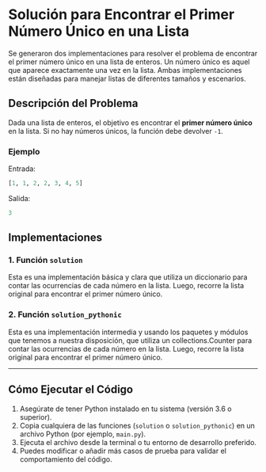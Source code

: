 # Solución para Encontrar el Primer Número Único en una Lista

Se generaron dos implementaciones para resolver el problema de encontrar el primer número único en una lista de enteros. Un número único es aquel que aparece exactamente una vez en la lista. Ambas implementaciones están diseñadas para manejar listas de diferentes tamaños y escenarios.

## Descripción del Problema

Dada una lista de enteros, el objetivo es encontrar el **primer número único** en la lista. Si no hay números únicos, la función debe devolver `-1`.

### Ejemplo

Entrada:
```python
[1, 1, 2, 2, 3, 4, 5]
```

Salida:
```python
3
```

## Implementaciones

### 1. Función `solution`

Esta es una implementación básica y clara que utiliza un diccionario para contar las ocurrencias de cada número en la lista. Luego, recorre la lista original para encontrar el primer número único.

### 2. Función `solution_pythonic`

Esta es una implementación intermedia y usando los paquetes y módulos que tenemos a nuestra disposición, que utiliza un collections.Counter para contar las ocurrencias de cada número en la lista. Luego, recorre la lista original para encontrar el primer número único.

---

## Cómo Ejecutar el Código

1. Asegúrate de tener Python instalado en tu sistema (versión 3.6 o superior).
2. Copia cualquiera de las funciones (`solution` o `solution_pythonic`) en un archivo Python (por ejemplo, `main.py`).
3. Ejecuta el archivo desde la terminal o tu entorno de desarrollo preferido.
4. Puedes modificar o añadir más casos de prueba para validar el comportamiento del código.

